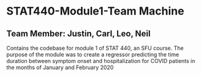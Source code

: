 # STAT440-Module1-Team Machine
## Team Member: Justin, Carl, Leo, Neil
Contains the codebase for module 1 of STAT 440, an SFU course. The purpose of the module was to create a regressor predicting the time duration between symptom onset and hospitalization for COVID patients in the months of January and February 2020
